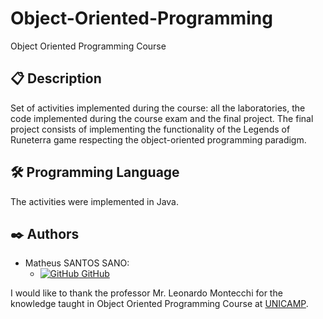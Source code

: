 # Object-Oriented-Programming
Object Oriented Programming Course

## 📋 Description
Set of activities implemented during the course: all the laboratories, the code implemented during the course exam and the final project. The final project consists of implementing the functionality of the Legends of Runeterra game respecting the object-oriented programming paradigm.

## 🛠️ Programming Language

The activities were implemented in Java.

## ✒️ Authors

- Matheus SANTOS SANO:
    - [![GitHub](https://i.stack.imgur.com/tskMh.png) GitHub](https://github.com/matsano)

I would like to thank the professor Mr. Leonardo Montecchi for the knowledge taught in Object Oriented Programming Course at [UNICAMP](https://www.unicamp.br/unicamp/).
